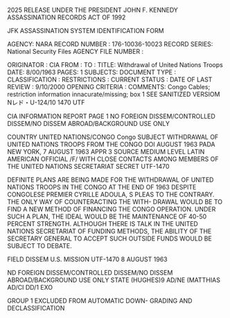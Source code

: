 2025 RELEASE UNDER THE PRESIDENT JOHN F. KENNEDY ASSASSINATION RECORDS ACT OF 1992

JFK ASSASSINATION SYSTEM
IDENTIFICATION FORM

AGENCY: NARA
RECORD NUMBER : 176-10036-10023
RECORD SERIES: National Security Files
AGENCY FILE NUMBER :

ORIGINATOR : CIA
FROM :
TO :
TITLE: Withdrawal of United Nations Troops
DATE: 8/00/1963
PAGES: 1
SUBJECTS:
DOCUMENT TYPE :
CLASSIFICATION :
RESTRICTIONS :
CURRENT STATUS :
DATE OF LAST REVIEW : 9/10/2000
OPENING CRITERIA :
COMMENTS: Congo Cables; restriction information innacurate/missing; box 1
SEE SANITIZED VERSIOM Nレド・U-124/10
1470
UTF

CIA INFORMATION REPORT PAGE 1
NO FOREIGN DISSEM/CONTROLLED DISSEM/NO DISSEM ABROAD/BACKGROUND USE ONLY

COUNTRY UNITED NATIONS/CONGO Congo
SUBJECT WITHDRAWAL OF UNITED NATIONS TROOPS FROM THE CONGO
DOI AUGUST 1963
PADA NEW YORK, 7 AUGUST 1963
APPR 3
SOURCE MEDIUM LEVEL LATIN AMERICAN OFFICIAL /F/ WITH CLOSE
CONTACTS AMONG MEMBERS OF THE UNITED NATIONS SECRETARIAT
SECRET UTF-1470

DEFINITE PLANS ARE BEING MADE FOR THE WITHDRAWAL OF UNITED NATIONS
TROOPS IN THE CONGO AT THE END OF 1963 DESPITE CONGOLESE PREMIER CYRILLE
ADOULA, S PLEAS TO THE CONTRARY. THE ONLY WAY OF COUNTERACTING THE WITH-
DRAWAL WOULD BE TO FIND A NEW METHOD OF FINANCING THE CONGO OPERATION.
UNDER SUCH A PLAN, THE IDEAL WOULD BE THE MAINTENANCE OF 40-50 PERCENT
STRENGTH. ALTHOUGH THERE IS TALK IN THE UNITED NATIONS SECRETARIAT OF
FUNDING METHODS, THE ABILITY OF THE SECRETARY GENERAL TO ACCEPT SUCH
OUTSIDE FUNDS WOULD BE SUBJECT TO DEBATE.

FIELD DISSEM U.S. MISSION
UTF-1470 8 AUGUST 1963

ND FOREIGN DISSEM/CONTROLLED DISSEM/NO DISSEM ABROAD/BACKGROUND USE ONLY
STATE (HUGHES)9 AD/NE (MATTHIAS AD/CI DD/1 EXO

GROUP 1
EXCLUDED FROM AUTOMATIC DOWN-
GRADING AND DECLASSIFICATION
